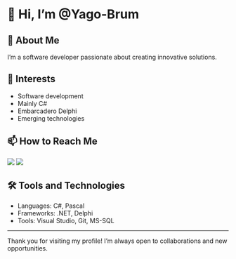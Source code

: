 # 👋 Hi, I’m @Yago-Brum

## 🌟 About Me

I’m a software developer passionate about creating innovative solutions.

## 👀 Interests

- Software development
- Mainly C#
- Embarcadero Delphi
- Emerging technologies

## 📫 How to Reach Me

<div>
<a href = "mailto:yago.brum@gmail.com"><img loading="lazy" src="https://img.shields.io/badge/Gmail-D14836?style=for-the-badge&logo=gmail&logoColor=white" target="_blank"></a>
<a href="https://www.linkedin.com/in/yago-brum" target="_blank"><img loading="lazy" src="https://img.shields.io/badge/-LinkedIn-%230077B5?style=for-the-badge&logo=linkedin&logoColor=white" target="_blank"></a>   
</div>


## 🛠️ Tools and Technologies

- Languages: C#, Pascal
- Frameworks: .NET, Delphi
- Tools: Visual Studio, Git, MS-SQL

---

Thank you for visiting my profile! I’m always open to collaborations and new opportunities.
